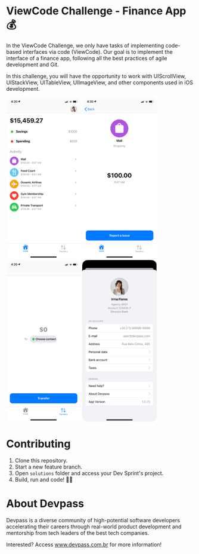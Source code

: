 
# ViewCode Challenge - Finance App 💰

In the ViewCode Challenge, we only have tasks of implementing code-based interfaces via code (ViewCode). Our goal is to implement the interface of a finance app, following all the best practices of agile development and Git.

In this challenge, you will have the opportunity to work with UIScrollView, UIStackView, UITableView, UIImageView, and other components used in iOS development.

<p float="left">
<img src="screenshots/screenshot-1.png" alt="drawing" width="200"/>
<img src="screenshots/screenshot-2.png" alt="drawing" width="200"/>
<img src="screenshots/screenshot-3.png" alt="drawing" width="200"/>
<img src="screenshots/screenshot-8.png" alt="drawing" width="200"/>
</p>

# Contributing

1. Clone this repository.
2. Start a new feature branch. 
3. Open `solutions` folder and access your Dev Sprint's project.
4. Build, run and code! 👩‍💻

# About Devpass

Devpass is a diverse community of high-potential software developers accelerating their careers through real-world product development and mentorship from tech leaders of the best tech companies.

Interested? Access www.devpass.com.br for more information!